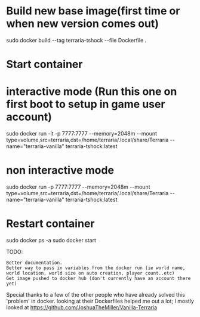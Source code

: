 # Build new base image(first time or when new version comes out)
sudo docker build --tag terraria-tshock --file Dockerfile .

# Start container

  # interactive mode (Run this one on first boot to setup in game user account)
  sudo docker run -it -p 7777:7777 --memory=2048m --mount type=volume,src=terraria,dst=/home/terraria/.local/share/Terraria --name="terraria-vanilla" terraria-tshock:latest

  # non interactive mode
  sudo docker run -p 7777:7777 --memory=2048m --mount type=volume,src=terraria,dst=/home/terraria/.local/share/Terraria --name="terraria-vanilla" terraria-tshock:latest

# Restart container
sudo docker ps -a
sudo docker start <container id>


TODO:

    Better documentation.
    Better way to pass in variables from the docker run (ie world name, world location, world size on auto creation, player count..etc)
    Get image pushed to docker hub (don't currently have an account there yet)

Special thanks to a few of the other people who have already solved this 'problem' in docker. looking at their Dockerfiles helped me out a lot; I mostly looked at https://github.com/JoshuaTheMiller/Vanilla-Terraria